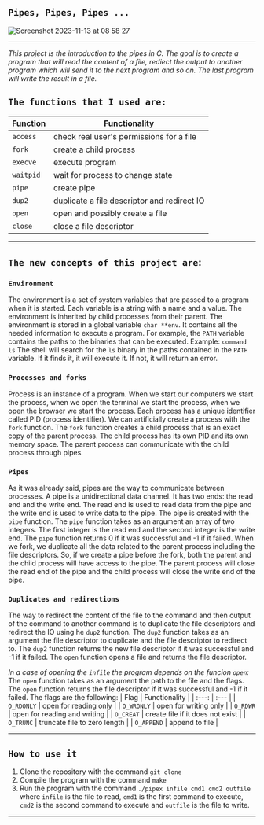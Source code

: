## ```Pipes, Pipes, Pipes ...```
![Screenshot 2023-11-13 at 08 58 27](https://github.com/AshParker19/42_pipex/assets/117525743/13c1076b-a26f-4d78-9b84-2e8e5f96c13d)

---

_This project is the introduction to the pipes in C. The goal is to create a program that will read the content of a file, rediect the output to another program which will send it to the next program and so on. The last program will write the result in a file._

## ```The functions that I used are:```
| Function | Functionality |
| --- | --- |
| ```access``` | check real user's permissions for a file |
| ```fork``` | create a child process |
| ```execve``` | execute program |
| ```waitpid``` | wait for process to change state |
| ```pipe``` | create pipe |
| ```dup2``` | duplicate a file descriptor and redirect IO|
| ```open``` | open and possibly create a file |
| ```close``` | close a file descriptor |

---

## ```The new concepts of this project are```:

### `Environment`

The environment is a set of system variables that are passed to a program when it is started. Each variable is a string with a name and a value. The environment is inherited by child processes from their parent. The environment is stored in a global variable ```char **env```.
It contains all the needed information to execute a program. For example, the ```PATH``` variable contains the paths to the binaries that can be executed.
Example:
```command ls```
The shell will search for the ```ls``` binary in the paths contained in the ```PATH``` variable. If it finds it, it will execute it. If not, it will return an error.


### ```Processes and forks```
Process is an instance of a program. When we start our computers we start the process, when we open the terminal we start the process, when we open the browser we start the process. Each process has a unique identifier called PID (process identifier). We can artificially create a process with the ```fork``` function. The ```fork``` function creates a child process that is an exact copy of the parent process. The child process has its own PID and its own memory space. The parent process can communicate with the child process through pipes.


### ```Pipes```
As it was already said, pipes are the way to communicate between processes. A pipe is a unidirectional data channel. It has two ends: the read end and the write end. The read end is used to read data from the pipe and the write end is used to write data to the pipe. The pipe is created with the ```pipe``` function. The ```pipe``` function takes as an argument an array of two integers. The first integer is the read end and the second integer is the write end. The ```pipe``` function returns 0 if it was successful and -1 if it failed.
When we fork, we duplicate all the data related to the parent process including the file descriptors. So, if we create a pipe before the fork, both the parent and the child process will have access to the pipe. The parent process will close the read end of the pipe and the child process will close the write end of the pipe. 

### ```Duplicates and redirections```
The way to redirect the content of the file to the command and then output of the command to another command is to duplicate the file descriptors and redirect the IO using he ```dup2``` function. The ```dup2``` function takes as an argument the file descriptor to duplicate and the file descriptor to redirect to. The ```dup2``` function returns the new file descriptor if it was successful and -1 if it failed. The ```open``` function opens a file and returns the file descriptor. 

_In a case of opening the `infile` the program depends on the funcion `open`:_
The ```open``` function takes as an argument the path to the file and the flags. The ```open``` function returns the file descriptor if it was successful and -1 if it failed. The flags are the following:
| Flag | Functionality |
| :---: | :--- |
| ```O_RDONLY``` | open for reading only |
| ```O_WRONLY``` | open for writing only |
| ```O_RDWR``` | open for reading and writing |
| ```O_CREAT``` | create file if it does not exist |
| ```O_TRUNC``` | truncate file to zero length |
| ```O_APPEND``` | append to file |

---

## ```How to use it```
1. Clone the repository with the command ```git clone```
2. Compile the program with the command ```make```
3. Run the program with the command ```./pipex infile cmd1 cmd2 outfile``` where ```infile``` is the file to read, ```cmd1``` is the first command to execute, ```cmd2``` is the second command to execute and ```outfile``` is the file to write.

---



